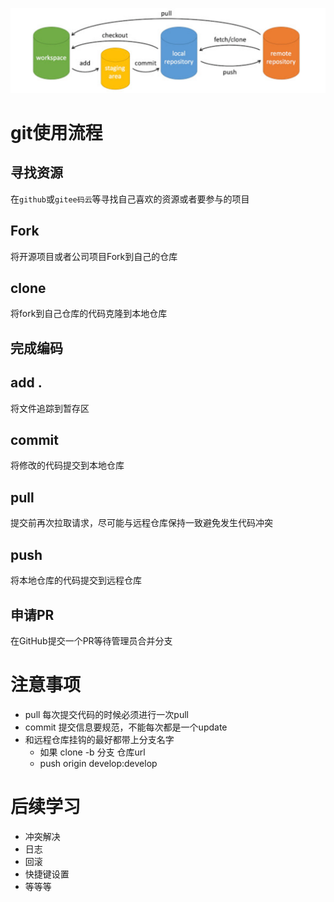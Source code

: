 ![image-20220831235348993](git.assets/image-20220831235348993.png)

# git使用流程

## 寻找资源

在`github`或`gitee码云`等寻找自己喜欢的资源或者要参与的项目  

## Fork

将开源项目或者公司项目Fork到自己的仓库

## clone

将fork到自己仓库的代码克隆到本地仓库

## 完成编码

## add .

将文件追踪到暂存区

## commit

将修改的代码提交到本地仓库

## pull

提交前再次拉取请求，尽可能与远程仓库保持一致避免发生代码冲突

## push

将本地仓库的代码提交到远程仓库

## 申请PR

在GitHub提交一个PR等待管理员合并分支

# 注意事项

- pull	每次提交代码的时候必须进行一次pull
- commit 提交信息要规范，不能每次都是一个update
- 和远程仓库挂钩的最好都带上分支名字
  - 如果 clone -b 分支 仓库url
  - push origin develop:develop

# 后续学习

- 冲突解决
- 日志
- 回滚
- 快捷键设置
- 等等等